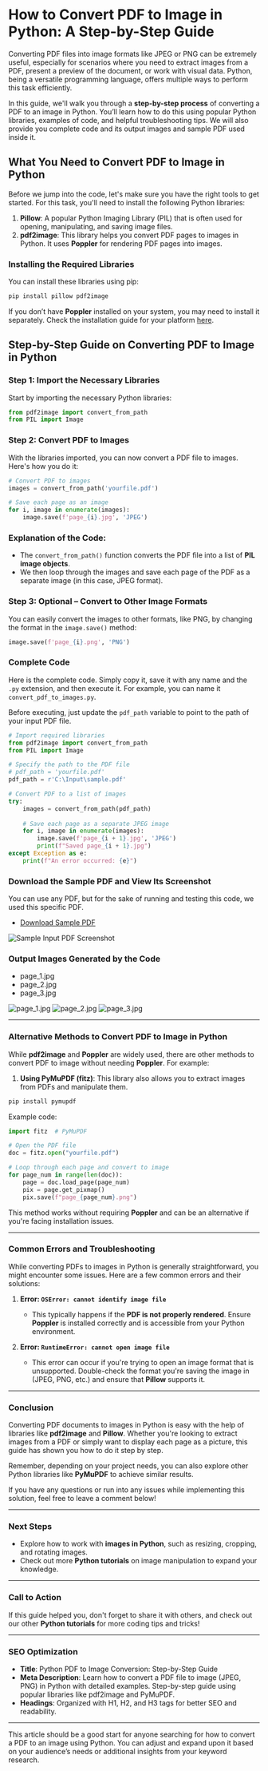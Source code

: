 # How to Convert PDF to Image in Python: A Step-by-Step Guide

Converting PDF files into image formats like JPEG or PNG can be extremely useful, especially for scenarios where you need to extract images from a PDF, present a preview of the document, or work with visual data. Python, being a versatile programming language, offers multiple ways to perform this task efficiently.

In this guide, we'll walk you through a **step-by-step process** of converting a PDF to an image in Python. You’ll learn how to do this using popular Python libraries, examples of code, and helpful troubleshooting tips. We will also provide you complete code and its output images and sample PDF used inside it.

## What You Need to Convert PDF to Image in Python

Before we jump into the code, let's make sure you have the right tools to get started. For this task, you'll need to install the following Python libraries:

1. **Pillow**: A popular Python Imaging Library (PIL) that is often used for opening, manipulating, and saving image files.
2. **pdf2image**: This library helps you convert PDF pages to images in Python. It uses **Poppler** for rendering PDF pages into images.

### Installing the Required Libraries

You can install these libraries using pip:

```bash
pip install pillow pdf2image
```

If you don’t have **Poppler** installed on your system, you may need to install it separately. Check the installation guide for your platform [here](https://github.com/Belval/pdf2image#windows).

## Step-by-Step Guide on Converting PDF to Image in Python

### Step 1: Import the Necessary Libraries

Start by importing the necessary Python libraries:

```python
from pdf2image import convert_from_path
from PIL import Image
```

### Step 2: Convert PDF to Images

With the libraries imported, you can now convert a PDF file to images. Here's how you do it:

```python
# Convert PDF to images
images = convert_from_path('yourfile.pdf')

# Save each page as an image
for i, image in enumerate(images):
    image.save(f'page_{i}.jpg', 'JPEG')
```

### Explanation of the Code:
- The `convert_from_path()` function converts the PDF file into a list of **PIL image objects**.
- We then loop through the images and save each page of the PDF as a separate image (in this case, JPEG format).

### **Step 3: Optional – Convert to Other Image Formats**

You can easily convert the images to other formats, like PNG, by changing the format in the `image.save()` method:

```python
image.save(f'page_{i}.png', 'PNG')
```

### Complete Code

Here is the complete code. Simply copy it, save it with any name and the `.py` extension, and then execute it. For example, you can name it `convert_pdf_to_images.py`.

Before executing, just update the `pdf_path` variable to point to the path of your input PDF file.

```python
# Import required libraries
from pdf2image import convert_from_path
from PIL import Image

# Specify the path to the PDF file
# pdf_path = 'yourfile.pdf'
pdf_path = r'C:\Input\sample.pdf'

# Convert PDF to a list of images
try:
    images = convert_from_path(pdf_path)
    
    # Save each page as a separate JPEG image
    for i, image in enumerate(images):
        image.save(f'page_{i + 1}.jpg', 'JPEG')
        print(f"Saved page_{i + 1}.jpg")
except Exception as e:
    print(f"An error occurred: {e}")
```
### Download the Sample PDF and View Its Screenshot

You can use any PDF, but for the sake of running and testing this code, we used this specific PDF.

- [Download Sample PDF](https://github.com/shakeel-faiz/InputOutputDocs/raw/master/python-convert-pdf-to-image/sample.pdf)

![Sample Input PDF Screenshot](https://raw.githubusercontent.com/shakeel-faiz/InputOutputDocs/master/python-convert-pdf-to-image/sample-input-pdf-screenshot.png)

### Output Images Generated by the Code

- page_1.jpg
- page_2.jpg
- page_3.jpg

![page_1.jpg](https://raw.githubusercontent.com/shakeel-faiz/InputOutputDocs/master/python-convert-pdf-to-image/output-images/page_1.jpg)
![page_2.jpg](https://raw.githubusercontent.com/shakeel-faiz/InputOutputDocs/master/python-convert-pdf-to-image/output-images/page_2.jpg)
![page_3.jpg](https://raw.githubusercontent.com/shakeel-faiz/InputOutputDocs/master/python-convert-pdf-to-image/output-images/page_3.jpg)

---

### **Alternative Methods to Convert PDF to Image in Python**

While **pdf2image** and **Poppler** are widely used, there are other methods to convert PDF to image without needing **Poppler**. For example:

1. **Using PyMuPDF (fitz)**: This library also allows you to extract images from PDFs and manipulate them.

```bash
pip install pymupdf
```

Example code:

```python
import fitz  # PyMuPDF

# Open the PDF file
doc = fitz.open("yourfile.pdf")

# Loop through each page and convert to image
for page_num in range(len(doc)):
    page = doc.load_page(page_num)
    pix = page.get_pixmap()
    pix.save(f"page_{page_num}.png")
```

This method works without requiring **Poppler** and can be an alternative if you're facing installation issues.

---

### **Common Errors and Troubleshooting**

While converting PDFs to images in Python is generally straightforward, you might encounter some issues. Here are a few common errors and their solutions:

1. **Error: `OSError: cannot identify image file`**
    - This typically happens if the **PDF is not properly rendered**. Ensure **Poppler** is installed correctly and is accessible from your Python environment.

2. **Error: `RuntimeError: cannot open image file`**
    - This error can occur if you're trying to open an image format that is unsupported. Double-check the format you're saving the image in (JPEG, PNG, etc.) and ensure that **Pillow** supports it.

---

### **Conclusion**

Converting PDF documents to images in Python is easy with the help of libraries like **pdf2image** and **Pillow**. Whether you're looking to extract images from a PDF or simply want to display each page as a picture, this guide has shown you how to do it step by step.

Remember, depending on your project needs, you can also explore other Python libraries like **PyMuPDF** to achieve similar results.

If you have any questions or run into any issues while implementing this solution, feel free to leave a comment below!

---

### **Next Steps**
- Explore how to work with **images in Python**, such as resizing, cropping, and rotating images.
- Check out more **Python tutorials** on image manipulation to expand your knowledge.

---

### **Call to Action**
If this guide helped you, don't forget to share it with others, and check out our other **Python tutorials** for more coding tips and tricks!

---

### **SEO Optimization**

- **Title**: Python PDF to Image Conversion: Step-by-Step Guide
- **Meta Description**: Learn how to convert a PDF file to image (JPEG, PNG) in Python with detailed examples. Step-by-step guide using popular libraries like pdf2image and PyMuPDF.
- **Headings**: Organized with H1, H2, and H3 tags for better SEO and readability.

---

This article should be a good start for anyone searching for how to convert a PDF to an image using Python. You can adjust and expand upon it based on your audience’s needs or additional insights from your keyword research.
